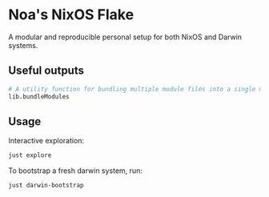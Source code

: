 # Noa's NixOS Flake

A modular and reproducible personal setup for both NixOS and Darwin systems.

## Useful outputs

```nix
# A utility function for bundling multiple module files into a single module
lib.bundleModules
```

## Usage

Interactive exploration:

```bash
just explore
```

To bootstrap a fresh darwin system, run:

```bash
just darwin-bootstrap
```